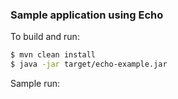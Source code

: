 ### Sample application using Echo

To build and run:
```bash
$ mvn clean install
$ java -jar target/echo-example.jar
```

Sample run:
```bash
```

